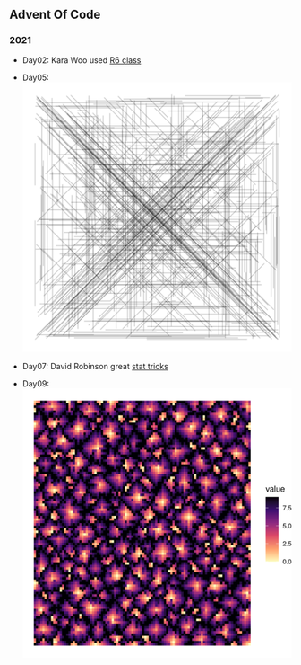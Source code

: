 
## Advent Of Code


### 2021

- Day02: Kara Woo used [R6 class](https://twitter.com/kara_woo/status/1468303906316775424?s=20)
- Day05: ![](d05.png)

- Day07: David Robinson great [stat tricks](https://twitter.com/drob/status/1468247388238327822?s=20)

- Day09: ![](d09.png)
